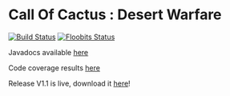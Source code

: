 # Call Of Cactus : Desert Warfare 

[![Build Status](https://travis-ci.org/GuusHamm/Call-of-Cactus.svg?branch=master)](https://travis-ci.org/GuusHamm/Call-of-Cactus) 
[![Floobits Status](https://floobits.com/GuusHamm/Call-of-Cactus.svg)](https://floobits.com/GuusHamm/Call-of-Cactus/redirect)


Javadocs available [here](https://teunwillems.nl/files/call-of-cactus/javadocs/)

Code coverage results [here](https://teunwillems.nl/files/call-of-cactus/coverage/)

Release V1.1 is live, download it [here](https://github.com/GuusHamm/Call-of-Cactus/releases/tag/V1.1/)!
